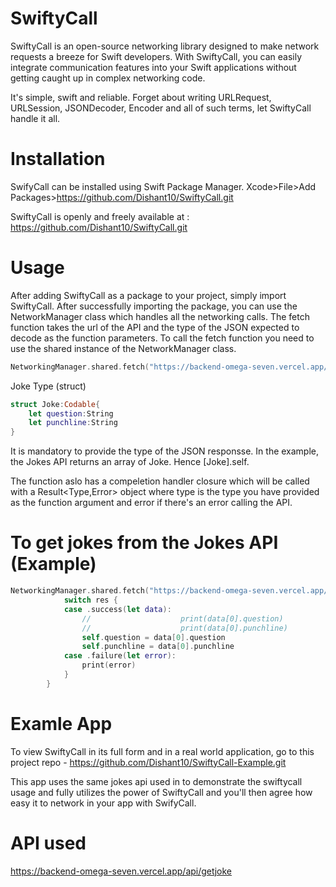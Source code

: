 # SwiftyCall

SwiftyCall is an open-source networking library designed to make network requests a breeze for Swift developers. With SwiftyCall, you can easily integrate communication features into your Swift applications without getting caught up in complex networking code.

It's simple, swift and reliable. Forget about writing URLRequest, URLSession, JSONDecoder, Encoder and all of such terms, let SwiftyCall handle it all. 

# Installation
SwifyCall can be installed using Swift Package Manager. Xcode>File>Add Packages>https://github.com/Dishant10/SwiftyCall.git

SwiftyCall is openly and freely available at : https://github.com/Dishant10/SwiftyCall.git

# Usage

After adding SwiftyCall as a package to your project, simply import SwiftyCall.
After successfully importing the package, you can use the NetworkManager class which handles all the networking calls.
The fetch function takes the url of the API and the type of the JSON expected to decode as the function parameters.
To call the fetch function you need to use the shared instance of the NetworkManager class.
```swift
NetworkingManager.shared.fetch("https://backend-omega-seven.vercel.app/api/getjoke", type: [Joke].self)

```

Joke Type (struct)
```swift
struct Joke:Codable{
    let question:String
    let punchline:String
}
```

It is mandatory to provide the type of the JSON responsse. 
In the example, the Jokes API returns an array of Joke. Hence [Joke].self.

The function aslo has a compeletion handler closure which will be called with a Result<Type,Error> object where type is the type you have provided as the function argument and error if there's an error calling the API.

# To get jokes from the Jokes API (Example)

```swift
NetworkingManager.shared.fetch("https://backend-omega-seven.vercel.app/api/getjoke", type: [Joke].self) { res in
            switch res {
            case .success(let data):
                //                    print(data[0].question)
                //                    print(data[0].punchline)
                self.question = data[0].question
                self.punchline = data[0].punchline
            case .failure(let error):
                print(error)
            }
        }
```

# Examle App

To view SwiftyCall in its full form and in a real world application, go to this project repo - https://github.com/Dishant10/SwiftyCall-Example.git

This app uses the same jokes api used in to demonstrate the swiftycall usage and fully utilizes the power of SwiftyCall and you'll then agree how easy it to network in your app with SwifyCall.

# API used

https://backend-omega-seven.vercel.app/api/getjoke
